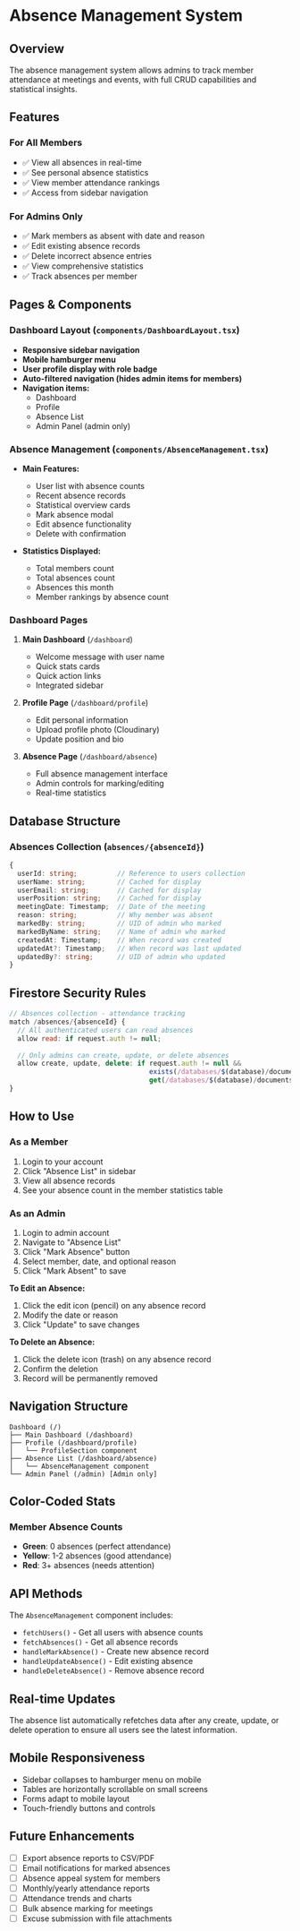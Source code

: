 # Absence Management System

## Overview
The absence management system allows admins to track member attendance at meetings and events, with full CRUD capabilities and statistical insights.

## Features

### For All Members
- ✅ View all absences in real-time
- ✅ See personal absence statistics
- ✅ View member attendance rankings
- ✅ Access from sidebar navigation

### For Admins Only
- ✅ Mark members as absent with date and reason
- ✅ Edit existing absence records
- ✅ Delete incorrect absence entries
- ✅ View comprehensive statistics
- ✅ Track absences per member

## Pages & Components

### Dashboard Layout (`components/DashboardLayout.tsx`)
- **Responsive sidebar navigation**
- **Mobile hamburger menu**
- **User profile display with role badge**
- **Auto-filtered navigation (hides admin items for members)**
- **Navigation items:**
  - Dashboard
  - Profile
  - Absence List
  - Admin Panel (admin only)

### Absence Management (`components/AbsenceManagement.tsx`)
- **Main Features:**
  - User list with absence counts
  - Recent absence records
  - Statistical overview cards
  - Mark absence modal
  - Edit absence functionality
  - Delete with confirmation

- **Statistics Displayed:**
  - Total members count
  - Total absences count
  - Absences this month
  - Member rankings by absence count

### Dashboard Pages
1. **Main Dashboard** (`/dashboard`)
   - Welcome message with user name
   - Quick stats cards
   - Quick action links
   - Integrated sidebar

2. **Profile Page** (`/dashboard/profile`)
   - Edit personal information
   - Upload profile photo (Cloudinary)
   - Update position and bio

3. **Absence Page** (`/dashboard/absence`)
   - Full absence management interface
   - Admin controls for marking/editing
   - Real-time statistics

## Database Structure

### Absences Collection (`absences/{absenceId}`)
```typescript
{
  userId: string;          // Reference to users collection
  userName: string;        // Cached for display
  userEmail: string;       // Cached for display
  userPosition: string;    // Cached for display
  meetingDate: Timestamp;  // Date of the meeting
  reason: string;          // Why member was absent
  markedBy: string;        // UID of admin who marked
  markedByName: string;    // Name of admin who marked
  createdAt: Timestamp;    // When record was created
  updatedAt?: Timestamp;   // When record was last updated
  updatedBy?: string;      // UID of admin who updated
}
```

## Firestore Security Rules

```javascript
// Absences collection - attendance tracking
match /absences/{absenceId} {
  // All authenticated users can read absences
  allow read: if request.auth != null;
  
  // Only admins can create, update, or delete absences
  allow create, update, delete: if request.auth != null && 
                                   exists(/databases/$(database)/documents/users/$(request.auth.uid)) &&
                                   get(/databases/$(database)/documents/users/$(request.auth.uid)).data.role == 'admin';
}
```

## How to Use

### As a Member
1. Login to your account
2. Click "Absence List" in sidebar
3. View all absence records
4. See your absence count in the member statistics table

### As an Admin
1. Login to admin account
2. Navigate to "Absence List"
3. Click "Mark Absence" button
4. Select member, date, and optional reason
5. Click "Mark Absent" to save

**To Edit an Absence:**
1. Click the edit icon (pencil) on any absence record
2. Modify the date or reason
3. Click "Update" to save changes

**To Delete an Absence:**
1. Click the delete icon (trash) on any absence record
2. Confirm the deletion
3. Record will be permanently removed

## Navigation Structure

```
Dashboard (/)
├── Main Dashboard (/dashboard)
├── Profile (/dashboard/profile)
│   └── ProfileSection component
├── Absence List (/dashboard/absence)
│   └── AbsenceManagement component
└── Admin Panel (/admin) [Admin only]
```

## Color-Coded Stats

### Member Absence Counts
- **Green**: 0 absences (perfect attendance)
- **Yellow**: 1-2 absences (good attendance)
- **Red**: 3+ absences (needs attention)

## API Methods

The `AbsenceManagement` component includes:
- `fetchUsers()` - Get all users with absence counts
- `fetchAbsences()` - Get all absence records
- `handleMarkAbsence()` - Create new absence record
- `handleUpdateAbsence()` - Edit existing absence
- `handleDeleteAbsence()` - Remove absence record

## Real-time Updates
The absence list automatically refetches data after any create, update, or delete operation to ensure all users see the latest information.

## Mobile Responsiveness
- Sidebar collapses to hamburger menu on mobile
- Tables are horizontally scrollable on small screens
- Forms adapt to mobile layout
- Touch-friendly buttons and controls

## Future Enhancements
- [ ] Export absence reports to CSV/PDF
- [ ] Email notifications for marked absences
- [ ] Absence appeal system for members
- [ ] Monthly/yearly attendance reports
- [ ] Attendance trends and charts
- [ ] Bulk absence marking for meetings
- [ ] Excuse submission with file attachments
